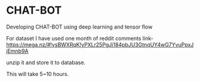 # CHAT-BOT
Developing CHAT-BOT using deep learning and tensor flow

For dataset I have used one month of reddit comments link- https://mega.nz/#!ysBWXRqK!yPXLr25PgJi184pbJU3GtnqUY4wG7YvuPpxJjEmnb9A

unzip it and store it to database.

This will take 5~10 hours.
